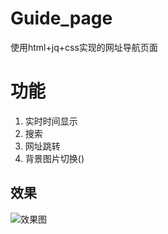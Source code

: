 # Guide_page
使用html+jq+css实现的网址导航页面
# 功能
1. 实时时间显示
2. 搜索
3. 网址跳转
4. 背景图片切换()
## 效果
![效果图]([url](https://raw.githubusercontent.com/Wispertise/Guide_page/main/image/1.png))
